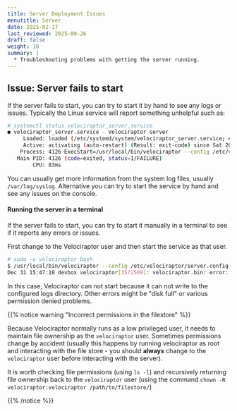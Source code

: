 ```yaml
---
title: Server Deployment Issues
menutitle: Server
date: 2025-02-17
last_reviewed: 2025-09-26
draft: false
weight: 10
summary: |
  * Troubleshooting problems with getting the server running.
---
```


## Issue: Server fails to start

If the server fails to start, you can try to start it by hand to see any logs or
issues. Typically the Linux service will report something unhelpful such as:

```sh
# systemctl status velociraptor_server.service
● velociraptor_server.service - Velociraptor server
     Loaded: loaded (/etc/systemd/system/velociraptor_server.service; enabled; vendor preset: enabled)
     Active: activating (auto-restart) (Result: exit-code) since Sat 2025-02-22 12:13:00 SAST; 19s ago
    Process: 4126 ExecStart=/usr/local/bin/velociraptor --config /etc/velociraptor/server.config.yaml frontend (code=exited, status=1/FAILURE)
   Main PID: 4126 (code=exited, status=1/FAILURE)
        CPU: 83ms
```

You can usually get more information from the system log files, usually
`/var/log/syslog`. Alternative you can try to start the service by hand and see
any issues on the console.

#### Running the server in a terminal

If the server fails to start, you can try to start it manually in a terminal to
see if it reports any errors or issues.

First change to the Velociraptor user and then start the service as that user.

```sh
# sudo -u velociraptor bash
$ /usr/local/bin/velociraptor --config /etc/velociraptor/server.config.yaml frontend -v
Dec 31 15:47:18 devbox velociraptor[3572509]: velociraptor.bin: error: frontend: loading config file: failed to acquire target io.Writer: failed to create a new file /mnt/data/logs/Velociraptor_debug.log.202112270000: failed to open file /mnt/data/logs/Velociraptor_debug.log.202112270000: open /mnt/data/logs/Velociraptor_debug.log.202112270000: permission denied
```

In this case, Velociraptor can not start because it can not write to the
configured logs directory. Other errors might be "disk full" or various
permission denied problems.

{{% notice warning "Incorrect permissions in the filestore" %}}

Because Velociraptor normally runs as a low privileged user, it needs to
maintain file ownership as the `velociraptor` user. Sometimes permissions change
by accident (usually this happens by running velociraptor as root and
interacting with the file store - you should **always** change to the
`velociraptor` user before interacting with the server).

It is worth checking file permissions (using `ls -l`) and recursively returning
file ownership back to the `velociraptor` user
(using the command `chown -R velociraptor:velociraptor /path/to/filestore/`)

{{% /notice %}}
